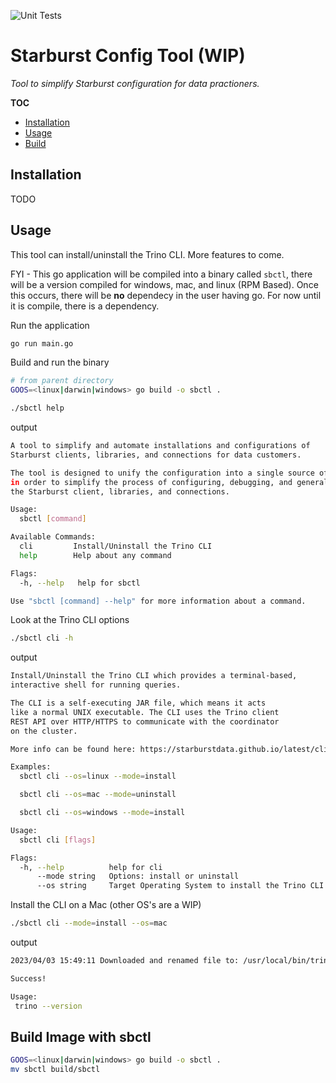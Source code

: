 ![Unit Tests](https://github.com/cmwylie19/sbctl/actions/workflows/unit-tests.yml/badge.svg)

# Starburst Config Tool (WIP)

_Tool to simplify Starburst configuration for data practioners._

**TOC**
- [Installation](#installation)
- [Usage](#usage)
- [Build](#build-image-with-sbctl)

## Installation
TODO

## Usage 

This tool can install/uninstall the Trino CLI. More features to come.   

FYI - This go application will be compiled into a binary called `sbctl`, there will be a version compiled for windows, mac, and linux (RPM Based). Once this occurs, there will be **no** dependecy in the user having go. For now until it is compile, there is a dependency.

Run the application

```bash
go run main.go
```

Build and run the binary 

```bash
# from parent directory
GOOS=<linux|darwin|windows> go build -o sbctl .

./sbctl help
```


output

```bash
A tool to simplify and automate installations and configurations of
Starburst clients, libraries, and connections for data customers.

The tool is designed to unify the configuration into a single source of truth
in order to simplify the process of configuring, debugging, and generally managing
the Starburst client, libraries, and connections.

Usage:
  sbctl [command]

Available Commands:
  cli         Install/Uninstall the Trino CLI
  help        Help about any command

Flags:
  -h, --help   help for sbctl

Use "sbctl [command] --help" for more information about a command.
```

Look at the Trino CLI options

```bash
./sbctl cli -h
```

output

```bash
Install/Uninstall the Trino CLI which provides a terminal-based, 
interactive shell for running queries.

The CLI is a self-executing JAR file, which means it acts
like a normal UNIX executable. The CLI uses the Trino client
REST API over HTTP/HTTPS to communicate with the coordinator
on the cluster. 

More info can be found here: https://starburstdata.github.io/latest/client/cli.html

Examples:
  sbctl cli --os=linux --mode=install

  sbctl cli --os=mac --mode=uninstall

  sbctl cli --os=windows --mode=install

Usage:
  sbctl cli [flags]

Flags:
  -h, --help          help for cli
      --mode string   Options: install or uninstall
      --os string     Target Operating System to install the Trino CLI on. Options: mac, linux, or windows.
```


Install the CLI on a Mac (other OS's are a WIP)

```bash
./sbctl cli --mode=install --os=mac
```

output

```bash
2023/04/03 15:49:11 Downloaded and renamed file to: /usr/local/bin/trino

Success!

Usage:
 trino --version
```


## Build Image with sbctl

```bash
GOOS=<linux|darwin|windows> go build -o sbctl .
mv sbctl build/sbctl
```